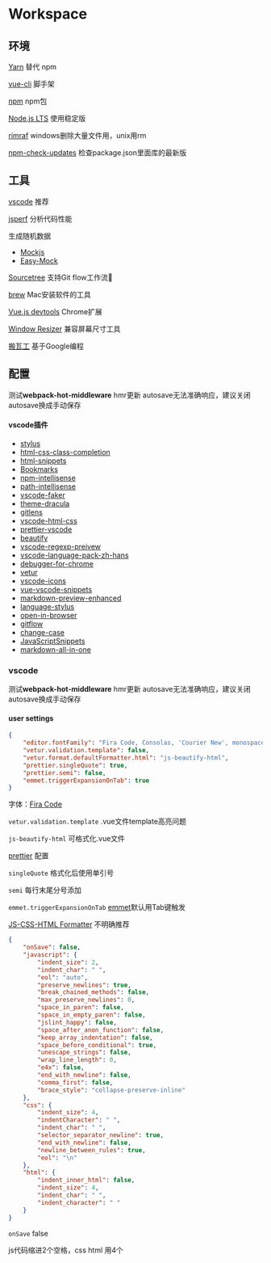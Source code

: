 # Workspace

## 环境
[Yarn](https://yarnpkg.com/) 替代 npm

[vue-cli](https://github.com/vuejs/vue-cli) 脚手架

[npm](https://www.npmjs.com/) npm包

[Node.js LTS](https://nodejs.org/en/) 使用稳定版

[rimraf](https://github.com/isaacs/rimraf) windows删除大量文件用，unix用rm

[npm-check-updates](https://github.com/tjunnone/npm-check-updates) 检查package.json里面库的最新版

## 工具

[vscode](https://code.visualstudio.com/) 推荐 

[jsperf](https://jsperf.com/) 分析代码性能

生成随机数据
* [Mockjs](http://mockjs.com/)
* [Easy-Mock]((https://www.easy-mock.com/))

[Sourcetree](https://www.sourcetreeapp.com/) 支持Git flow工作流

[brew](https://brew.sh/) Mac安装软件的工具

[Vue.js devtools](https://chrome.google.com/webstore/detail/vuejs-devtools/nhdogjmejiglipccpnnnanhbledajbpd) Chrome扩展

[Window Resizer](https://chrome.google.com/webstore/detail/window-resizer/kkelicaakdanhinjdeammmilcgefonfh) 兼容屏幕尺寸工具

[搬瓦工](https://bwh1.net) 基于Google编程

## 配置 <Badge text="0.10.1+" type="warn"/>
测试**webpack-hot-middleware** hmr更新 autosave无法准确响应，建议关闭autosave换成手动保存
#### vscode插件
- [stylus](https://marketplace.visualstudio.com/items?itemName=Alan.stylus)
- [html-css-class-completion](https://marketplace.visualstudio.com/items?itemName=Zignd.html-css-class-completion)
- [html-snippets](https://marketplace.visualstudio.com/items?itemName=abusaidm.html-snippets)
- [Bookmarks](https://marketplace.visualstudio.com/items?itemName=alefragnani.Bookmarks)
- [npm-intellisense](https://marketplace.visualstudio.com/items?itemName=christian-kohler.npm-intellisense)
- [path-intellisense](https://marketplace.visualstudio.com/items?itemName=christian-kohler.path-intellisense)
- [vscode-faker](https://marketplace.visualstudio.com/items?itemName=deerawan.vscode-faker)
- [theme-dracula](https://marketplace.visualstudio.com/items?itemName=dracula-theme.theme-dracula)
- [gitlens](https://marketplace.visualstudio.com/items?itemName=eamodio.gitlens)
- [vscode-html-css](https://marketplace.visualstudio.com/items?itemName=ecmel.vscode-html-css)
- [prettier-vscode](https://marketplace.visualstudio.com/items?itemName=esbenp.prettier-vscode)
- [beautify](https://marketplace.visualstudio.com/items?itemName=HookyQR.beautify)
- [vscode-regexp-preivew](https://marketplace.visualstudio.com/items?itemName=le0zh.vscode-regexp-preivew)
- [vscode-language-pack-zh-hans](https://marketplace.visualstudio.com/items?itemName=MS-CEINTL.vscode-language-pack-zh-hans)
- [debugger-for-chrome](https://marketplace.visualstudio.com/items?itemName=msjsdiag.debugger-for-chrome)
- [vetur](https://marketplace.visualstudio.com/items?itemName=octref.vetur)
- [vscode-icons](https://marketplace.visualstudio.com/items?itemName=robertohuertasm.vscode-icons)
- [vue-vscode-snippets](https://marketplace.visualstudio.com/items?itemName=sdras.vue-vscode-snippets)
- [markdown-preview-enhanced](https://marketplace.visualstudio.com/items?itemName=shd101wyy.markdown-preview-enhanced)
- [language-stylus](https://marketplace.visualstudio.com/items?itemName=sysoev.language-stylus)
- [open-in-browser](https://marketplace.visualstudio.com/items?itemName=techer.open-in-browser)
- [gitflow](https://marketplace.visualstudio.com/items?itemName=vector-of-bool.gitflow)
- [change-case](https://marketplace.visualstudio.com/items?itemName=wmaurer.change-case)
- [JavaScriptSnippets](https://marketplace.visualstudio.com/items?itemName=xabikos.JavaScriptSnippets)
- [markdown-all-in-one](https://marketplace.visualstudio.com/items?itemName=yzhang.markdown-all-in-one)

### vscode

测试**webpack-hot-middleware** hmr更新 autosave无法准确响应，建议关闭autosave换成手动保存

#### user settings

```json
{
    "editor.fontFamily": "Fira Code, Consolas, 'Courier New', monospace", //Fira Code
    "vetur.validation.template": false,
    "vetur.format.defaultFormatter.html": "js-beautify-html",
    "prettier.singleQuote": true,
    "prettier.semi": false,
    "emmet.triggerExpansionOnTab": true
}
```
字体：[Fira Code](https://github.com/tonsky/FiraCode)

`vetur.validation.template` .vue文件template高亮问题

`js-beautify-html` 可格式化.vue文件

[prettier](https://marketplace.visualstudio.com/items?itemName=esbenp.prettier-vscode) 配置

`singleQuote` 格式化后使用单引号

`semi` 每行末尾分号添加

`emmet.triggerExpansionOnTab`  [emmet](https://code.visualstudio.com/blogs/2017/08/07/emmet-2.0)默认用Tab键触发

[JS-CSS-HTML Formatter](https://marketplace.visualstudio.com/items?itemName=lonefy.vscode-JS-CSS-HTML-formatter) 不明确推荐

```json
{
    "onSave": false,
    "javascript": {
        "indent_size": 2,
        "indent_char": " ",
        "eol": "auto",
        "preserve_newlines": true,
        "break_chained_methods": false,
        "max_preserve_newlines": 0,
        "space_in_paren": false,
        "space_in_empty_paren": false,
        "jslint_happy": false,
        "space_after_anon_function": false,
        "keep_array_indentation": false,
        "space_before_conditional": true,
        "unescape_strings": false,
        "wrap_line_length": 0,
        "e4x": false,
        "end_with_newline": false,
        "comma_first": false,
        "brace_style": "collapse-preserve-inline"
    },
    "css": {
        "indent_size": 4,
        "indentCharacter": " ",
        "indent_char": " ",
        "selector_separator_newline": true,
        "end_with_newline": false,
        "newline_between_rules": true,
        "eol": "\n"
    },
    "html": {
        "indent_inner_html": false,
        "indent_size": 4,
        "indent_char": " ",
        "indent_character": " "
    }
}
```

`onSave` false

js代码缩进2个空格，css html 用4个

